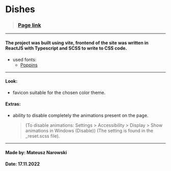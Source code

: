 # Dishes

> ### [Page link](https://dishes.mndev.eu)

---

#### The project was built using vite, frontend of the site was written in ReactJS with Typescript and SCSS to write to CSS code.

- used fonts:
  - [Poppins](https://fonts.google.com/specimen/Poppins)

---

#### Look:

- favicon suitable for the chosen color theme.

#### Extras:

- ability to disable completely the animations present on the page.

  > (To disable animations: Settings > Accessibility > Display > Show animations in Windows (Disable)) (The setting is found in the \_reset.scss file).

---

#### Made by: Mateusz Narowski

#### Date: 17.11.2022
